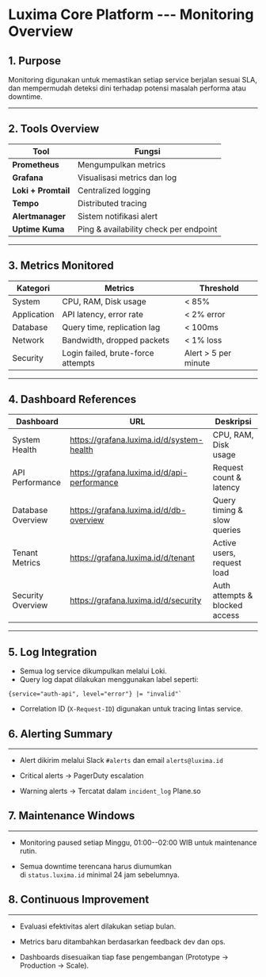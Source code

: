 # Luxima Core Platform --- Monitoring Overview

## 1. Purpose
Monitoring digunakan untuk memastikan setiap service berjalan sesuai SLA, dan mempermudah deteksi dini terhadap potensi masalah performa atau downtime.

---
## 2. Tools Overview
| Tool | Fungsi |
|------|---------|
| **Prometheus** | Mengumpulkan metrics |
| **Grafana** | Visualisasi metrics dan log |
| **Loki + Promtail** | Centralized logging |
| **Tempo** | Distributed tracing |
| **Alertmanager** | Sistem notifikasi alert |
| **Uptime Kuma** | Ping & availability check per endpoint |

---
## 3. Metrics Monitored
| Kategori | Metrics | Threshold |
|-----------|----------|-----------|
| System | CPU, RAM, Disk usage | < 85% |
| Application | API latency, error rate | < 2% error |
| Database | Query time, replication lag | < 100ms |
| Network | Bandwidth, dropped packets | < 1% loss |
| Security | Login failed, brute-force attempts | Alert > 5 per minute |

---
## 4. Dashboard References
| Dashboard | URL | Deskripsi |
|------------|------|-----------|
| System Health | https://grafana.luxima.id/d/system-health | CPU, RAM, Disk usage |
| API Performance | https://grafana.luxima.id/d/api-performance | Request count & latency |
| Database Overview | https://grafana.luxima.id/d/db-overview | Query timing & slow queries |
| Tenant Metrics | https://grafana.luxima.id/d/tenant | Active users, request load |
| Security Overview | https://grafana.luxima.id/d/security | Auth attempts & blocked access |

---
## 5. Log Integration
- Semua log service dikumpulkan melalui Loki.
- Query log dapat dilakukan menggunakan label seperti:
```logql
{service="auth-api", level="error"} |= "invalid"`
```

-   Correlation ID (`X-Request-ID`) digunakan untuk tracing lintas service.


## 6. Alerting Summary
--------------------

-   Alert dikirim melalui Slack `#alerts` dan email `alerts@luxima.id`

-   Critical alerts → PagerDuty escalation

-   Warning alerts → Tercatat dalam `incident_log` Plane.so


## 7. Maintenance Windows
-----------------------

-   Monitoring paused setiap Minggu, 01:00--02:00 WIB untuk maintenance rutin.

-   Semua downtime terencana harus diumumkan di `status.luxima.id` minimal 24 jam sebelumnya.


## 8. Continuous Improvement
--------------------------

-   Evaluasi efektivitas alert dilakukan setiap bulan.

-   Metrics baru ditambahkan berdasarkan feedback dev dan ops.

-   Dashboards disesuaikan tiap fase pengembangan (Prototype → Production → Scale).